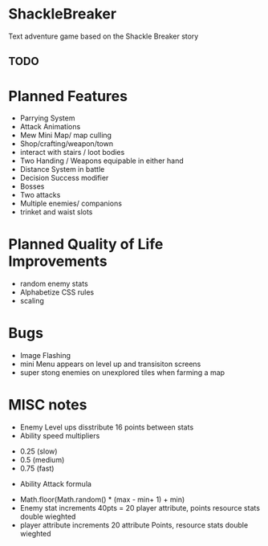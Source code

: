 # ShackleBreaker
Text adventure game based on the Shackle Breaker story

## TODO

# Planned Features
* Parrying System
* Attack Animations
* Mew Mini Map/ map culling
* Shop/crafting/weapon/town
* interact with stairs / loot bodies
* Two Handing / Weapons equipable in either hand
* Distance System in battle
* Decision Success modifier
* Bosses
* Two attacks
* Multiple enemies/ companions
* trinket and waist slots

# Planned Quality of Life Improvements
* random enemy stats
* Alphabetize CSS rules
* scaling

# Bugs
* Image Flashing
* mini Menu appears on level up and transisiton screens
* super stong enemies on unexplored tiles when farming a map


# MISC notes
* Enemy Level ups disstribute 16 points between stats
* Ability speed multipliers 
- 0.25 (slow) 
- 0.5 (medium) 
- 0.75 (fast)
* Ability Attack formula
- Math.floor(Math.random() * (max - min+ 1) + min)
- Enemy stat increments 40pts = 20 player attribute, points resource stats double wieghted
- player attribute increments 20 attribute Points, resource stats double wieghted